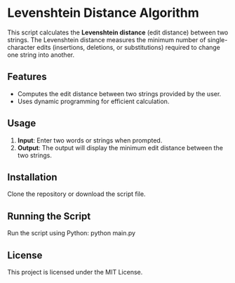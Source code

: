 # Levenshtein Distance Algorithm

This script calculates the **Levenshtein distance** (edit distance) between two strings.
The Levenshtein distance measures the minimum number of single-character edits
(insertions, deletions, or substitutions) required to change one string into another.

## Features
- Computes the edit distance between two strings provided by the user.
- Uses dynamic programming for efficient calculation.

## Usage
1. **Input**: Enter two words or strings when prompted.
2. **Output**: The output will display the minimum edit distance between the two strings.

## Installation
Clone the repository or download the script file.

## Running the Script
Run the script using Python: python main.py

## License
This project is licensed under the MIT License.

